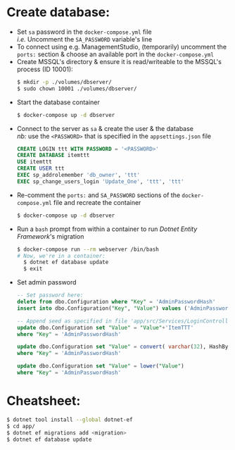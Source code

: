 
Create database:
================
- Set `sa` password in the `docker-compose.yml` file  
  *i.e.* Uncomment the `SA_PASSWORD` variable's line  
- To connect using e.g. ManagementStudio, (temporarily) uncomment the `ports:` section & choose an available port in the `docker-compose.yml`
- Create MSSQL's directory & ensure it is read/writeable to the MSSQL's process (ID 10001):  
  ```bash
  $ mkdir -p ./volumes/dbserver/
  $ sudo chown 10001 ./volumes/dbserver/
  ```
- Start the database container  
  ```bash
  $ docker-compose up -d dbserver
  ```
- Connect to the server as `sa` & create the user & the database  
  *nb:* use the `<PASSWORD>` that is specified in the `appsettings.json` file
  ```sql
  CREATE LOGIN ttt WITH PASSWORD = '<PASSWORD>'
  CREATE DATABASE itemttt
  USE itemttt
  CREATE USER ttt
  EXEC sp_addrolemember 'db_owner', 'ttt'
  EXEC sp_change_users_login 'Update_One', 'ttt', 'ttt'
  ```
- Re-comment the `ports:` and `SA_PASSWORD` sections of the `docker-compose.yml` file and recreate the container  
  ```bash
  $ docker-compose up -d dbserver
  ```
- Run a `bash` prompt from within a container to run *Dotnet Entity Framework*'s migration
  ```bash
  $ docker-compose run --rm webserver /bin/bash
  # Now, we're in a container:
    $ dotnet ef database update
    $ exit
  ```
- Set admin password
  ```sql
  -- Set password here:
  delete from dbo.Configuration where "Key" = 'AdminPasswordHash'
  insert into dbo.Configuration("Key", "Value") values ('AdminPasswordHash', '123')

  -- Append seed as specified in file 'app/src/Services/LoginController.cs':
  update dbo.Configuration set "Value" = "Value"+'ItemTTT'
  where "Key" = 'AdminPasswordHash'

  update dbo.Configuration set "Value" = convert( varchar(32), HashBytes('MD5', "Value"), 2 )
  where "Key" = 'AdminPasswordHash'

  update dbo.Configuration set "Value" = lower("Value")
  where "Key" = 'AdminPasswordHash'
  ```

Cheatsheet:
===========
```bash
$ dotnet tool install --global dotnet-ef
$ cd app/
$ dotnet ef migrations add <migration>
$ dotnet ef database update
```
